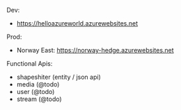 Dev:

* https://helloazureworld.azurewebsites.net

Prod:

* Norway East: https://norway-hedge.azurewebsites.net

Functional Apis:

* shapeshiter (entity / json api)
* media (@todo)
* user (@todo)
* stream (@todo)
